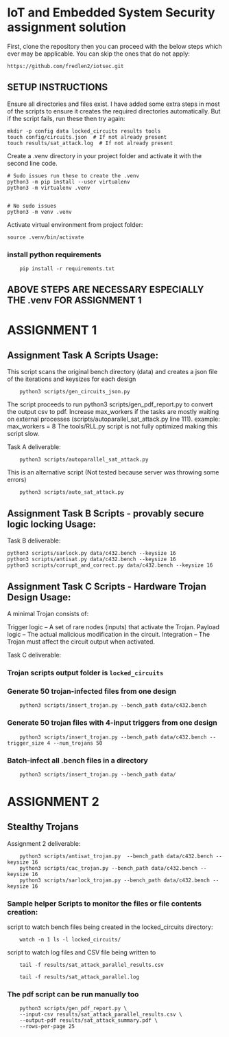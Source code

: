 # IoT and Embedded System Security assignment solution

First, clone the repository then you can proceed with the below steps which ever may be applicable.
You can skip the ones that do not apply:
```
https://github.com/fredlen2/iotsec.git
```

## SETUP INSTRUCTIONS
Ensure all directories and files exist. I have added some extra steps in most of the scripts to ensure it creates the required directories automatically. But if the script fails, run these then try again:

``` \bin\bash
mkdir -p config data locked_circuits results tools
touch config/circuits.json  # If not already present
touch results/sat_attack.log  # If not already present
```

Create a .venv directory in your project folder and activate it with the second line code.

``` \bin\bash
# Sudo issues run these to create the .venv
python3 -m pip install --user virtualenv
python3 -m virtualenv .venv


# No sudo issues
python3 -m venv .venv
```

Activate virtual environment from project folder:
``` \bin\bash
source .venv/bin/activate
```

### install python requirements
``` \bin\bash
    pip install -r requirements.txt
```

## ABOVE STEPS ARE NECESSARY ESPECIALLY THE .venv FOR ASSIGNMENT 1

# ASSIGNMENT 1
## Assignment Task A Scripts Usage:
This script scans the original bench directory (data) and creates a json file of the iterations and keysizes for each design
``` python3
    python3 scripts/gen_circuits_json.py
```

The script proceeds to run python3 scripts/gen_pdf_report.py to convert the output csv to pdf.
Increase max_workers if the tasks are mostly waiting on external processes 
(scripts/autoparallel_sat_attack.py line 111). 
example:
    max_workers = 8
The tools/RLL.py script is not fully optimized making this script slow.

Task A deliverable:
``` python3
    python3 scripts/autoparallel_sat_attack.py
```

This is an alternative script (Not tested because server was throwing some errors)
```
    python3 scripts/auto_sat_attack.py
```


## Assignment Task B Scripts - provably secure logic locking Usage:
Task B deliverable:
``` python3
python3 scripts/sarlock.py data/c432.bench --keysize 16
python3 scripts/antisat.py data/c432.bench --keysize 16
python3 scripts/corrupt_and_correct.py data/c432.bench --keysize 16
```

## Assignment Task C Scripts - Hardware Trojan Design Usage:

A minimal Trojan consists of:

Trigger logic – A set of rare nodes (inputs) that activate the Trojan.
Payload logic – The actual malicious modification in the circuit.
Integration – The Trojan must affect the circuit output when activated.

Task C deliverable:
### Trojan scripts output folder is `locked_circuits`
### Generate 50 trojan-infected files from one design
``` python3
    python3 scripts/insert_trojan.py --bench_path data/c432.bench
```

### Generate 50 trojan files with 4-input triggers from one design
``` python3
    python3 scripts/insert_trojan.py --bench_path data/c432.bench --trigger_size 4 --num_trojans 50
```

### Batch-infect all .bench files in a directory
``` python3
    python3 scripts/insert_trojan.py --bench_path data/
```



# ASSIGNMENT 2
## Stealthy Trojans
Assignment 2 deliverable:
``` \bin\bash
    python3 scripts/antisat_trojan.py  --bench_path data/c432.bench --keysize 16
    python3 scripts/cac_trojan.py --bench_path data/c432.bench --keysize 16
    python3 scripts/sarlock_trojan.py --bench_path data/c432.bench --keysize 16

```


### Sample helper Scripts to monitor the files or file contents creation:
script to watch bench files being created in the locked_circuits directory:
``` \bin\bash
    watch -n 1 ls -l locked_circuits/
```

script to watch log files and CSV file being written to
``` \bin\bash
    tail -f results/sat_attack_parallel_results.csv
```
``` \bin\bash
    tail -f results/sat_attack_parallel.log
```

### The pdf script can be run manually too
```python3
    python3 scripts/gen_pdf_report.py \
    --input-csv results/sat_attack_parallel_results.csv \
    --output-pdf results/sat_attack_summary.pdf \
    --rows-per-page 25
```